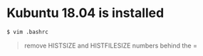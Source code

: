# Kubuntu 18.04 is installed
```bash
$ vim .bashrc
```
> remove HISTSIZE and HISTFILESIZE numbers behind the =
